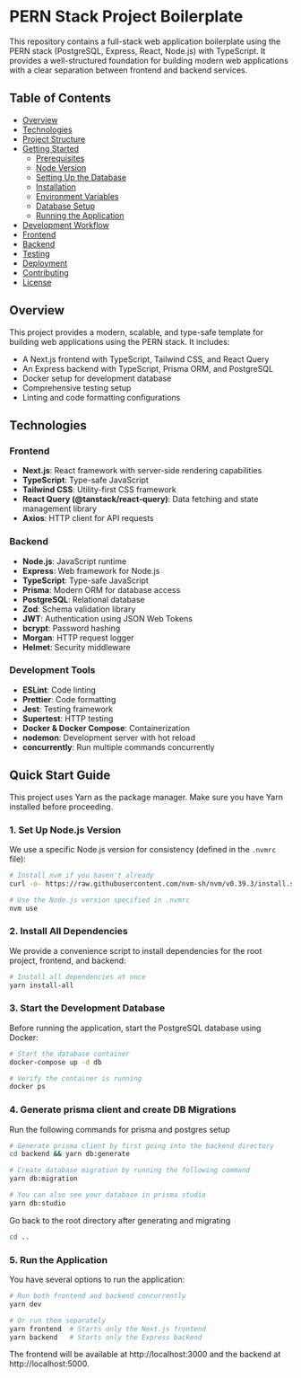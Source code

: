 # PERN Stack Project Boilerplate

This repository contains a full-stack web application boilerplate using the PERN stack (PostgreSQL, Express, React, Node.js) with TypeScript. It provides a well-structured foundation for building modern web applications with a clear separation between frontend and backend services.

## Table of Contents

- [Overview](#overview)
- [Technologies](#technologies)
- [Project Structure](#project-structure)
- [Getting Started](#getting-started)
  - [Prerequisites](#prerequisites)
  - [Node Version](#node-version)
  - [Setting Up the Database](#setting-up-the-database)
  - [Installation](#installation)
  - [Environment Variables](#environment-variables)
  - [Database Setup](#database-setup)
  - [Running the Application](#running-the-application)
- [Development Workflow](#development-workflow)
- [Frontend](#frontend)
- [Backend](#backend)
- [Testing](#testing)
- [Deployment](#deployment)
- [Contributing](#contributing)
- [License](#license)

## Overview

This project provides a modern, scalable, and type-safe template for building web applications using the PERN stack. It includes:

- A Next.js frontend with TypeScript, Tailwind CSS, and React Query
- An Express backend with TypeScript, Prisma ORM, and PostgreSQL
- Docker setup for development database
- Comprehensive testing setup
- Linting and code formatting configurations

## Technologies

### Frontend

- **Next.js**: React framework with server-side rendering capabilities
- **TypeScript**: Type-safe JavaScript
- **Tailwind CSS**: Utility-first CSS framework
- **React Query (@tanstack/react-query)**: Data fetching and state management library
- **Axios**: HTTP client for API requests

### Backend

- **Node.js**: JavaScript runtime
- **Express**: Web framework for Node.js
- **TypeScript**: Type-safe JavaScript
- **Prisma**: Modern ORM for database access
- **PostgreSQL**: Relational database
- **Zod**: Schema validation library
- **JWT**: Authentication using JSON Web Tokens
- **bcrypt**: Password hashing
- **Morgan**: HTTP request logger
- **Helmet**: Security middleware

### Development Tools

- **ESLint**: Code linting
- **Prettier**: Code formatting
- **Jest**: Testing framework
- **Supertest**: HTTP testing
- **Docker & Docker Compose**: Containerization
- **nodemon**: Development server with hot reload
- **concurrently**: Run multiple commands concurrently

## Quick Start Guide

This project uses Yarn as the package manager. Make sure you have Yarn installed before proceeding.

### 1. Set Up Node.js Version

We use a specific Node.js version for consistency (defined in the `.nvmrc` file):

```bash
# Install nvm if you haven't already
curl -o- https://raw.githubusercontent.com/nvm-sh/nvm/v0.39.3/install.sh | bash

# Use the Node.js version specified in .nvmrc
nvm use
```

### 2. Install All Dependencies

We provide a convenience script to install dependencies for the root project, frontend, and backend:

```bash
# Install all dependencies at once
yarn install-all
```

### 3. Start the Development Database
Before running the application, start the PostgreSQL database using Docker:

```bash
# Start the database container
docker-compose up -d db

# Verify the container is running
docker ps
```

### 4. Generate prisma client and create DB Migrations
Run the following commands for prisma and postgres setup

```bash
# Generate prisma client by first going into the backend directory
cd backend && yarn db:generate

# Create database migration by running the following command
yarn db:migration

# You can also see your database in prisma studio
yarn db:studio
```

Go back to the root directory after generating and migrating
```bash
cd ..
```

### 5. Run the Application
You have several options to run the application:

```bash
# Run both frontend and backend concurrently
yarn dev

# Or run them separately
yarn frontend  # Starts only the Next.js frontend
yarn backend   # Starts only the Express backend
```

The frontend will be available at http://localhost:3000 and the backend at http://localhost:5000.

